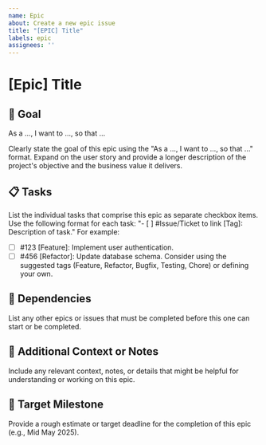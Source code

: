 ```yaml
---
name: Epic
about: Create a new epic issue
title: "[EPIC] Title"
labels: epic
assignees: ''
---
```


# [Epic] Title

## 🎯 Goal
As a ..., I want to ..., so that ...

Clearly state the goal of this epic using the "As a ..., I want to ..., so that ..." format. Expand on the user story and provide a longer description of the project's objective and the business value it delivers.

## 📋 Tasks
List the individual tasks that comprise this epic as separate checkbox items.
Use the following format for each task: "- [ ] #Issue/Ticket to link [Tag]: Description of task."
For example:
- [ ] #123 [Feature]: Implement user authentication.
- [ ] #456 [Refactor]: Update database schema.
Consider using the suggested tags (Feature, Refactor, Bugfix, Testing, Chore) or defining your own.

## 🔗 Dependencies
List any other epics or issues that must be completed before this one can start or be completed.

## 🐛 Additional Context or Notes
Include any relevant context, notes, or details that might be helpful for understanding or working on this epic.

## 📅 Target Milestone
Provide a rough estimate or target deadline for the completion of this epic (e.g., Mid May 2025).